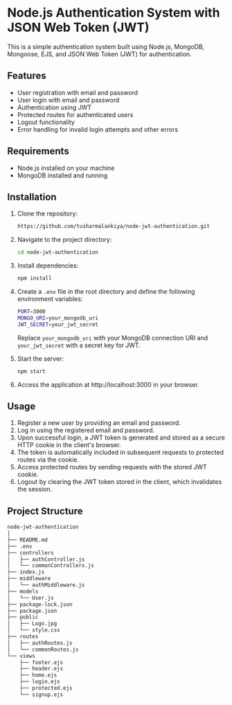 # Node.js Authentication System with JSON Web Token (JWT)

This is a simple authentication system built using Node.js, MongoDB, Mongoose, EJS, and JSON Web Token (JWT) for authentication.

## Features

- User registration with email and password
- User login with email and password
- Authentication using JWT
- Protected routes for authenticated users
- Logout functionality
- Error handling for invalid login attempts and other errors

## Requirements

- Node.js installed on your machine
- MongoDB installed and running

## Installation

1. Clone the repository:

   ```bash
   https://github.com/tusharmalankiya/node-jwt-authentication.git
   ```

2. Navigate to the project directory:

   ```bash
   cd node-jwt-authentication
   ```

3. Install dependencies:

   ```bash
   npm install
   ```

4. Create a `.env` file in the root directory and define the following environment variables:

   ```bash
   PORT=3000
   MONGO_URI=your_mongodb_uri
   JWT_SECRET=your_jwt_secret
   ```

   Replace `your_mongodb_uri` with your MongoDB connection URI and `your_jwt_secret` with a secret key for JWT.

5. Start the server:

   ```bash
   npm start
   ```

6. Access the application at http://localhost:3000 in your browser.

## Usage

1. Register a new user by providing an email and password.
2. Log in using the registered email and password.
3. Upon successful login, a JWT token is generated and stored as a secure HTTP cookie in the client's browser.
4. The token is automatically included in subsequent requests to protected routes via the cookie.
5. Access protected routes by sending requests with the stored JWT cookie.
6. Logout by clearing the JWT token stored in the client, which invalidates the session.

## Project Structure

```bash
node-jwt-authentication
│
├── README.md
├── .env
├── controllers
│   ├── authController.js
│   └── commonControllers.js
├── index.js
├── middleware
│   └── authMiddleware.js
├── models
│   └── User.js
├── package-lock.json
├── package.json
├── public
│   ├── Logo.jpg
│   └── style.css
├── routes
│   ├── authRoutes.js
│   └── commonRoutes.js
└── views
    ├── footer.ejs
    ├── header.ejs
    ├── home.ejs
    ├── login.ejs
    ├── protected.ejs
    └── signup.ejs

```
